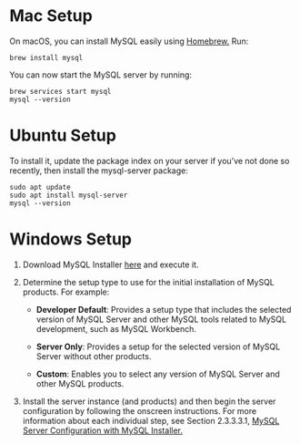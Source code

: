 # Mac Setup
On macOS, you can install MySQL easily using [Homebrew.](https://brew.sh/) Run:
```
brew install mysql
```
You can now start the MySQL server by running:
```
brew services start mysql
mysql --version
```

# Ubuntu Setup
To install it, update the package index on your server if you’ve not done so recently, then install the mysql-server package:

```
sudo apt update
sudo apt install mysql-server
mysql --version
```

# Windows Setup
1. Download MySQL Installer [here](https://dev.mysql.com/downloads/installer/) and execute it.
2. Determine the setup type to use for the initial installation of MySQL products. For example:

   - **Developer Default**: Provides a setup type that includes the selected version of MySQL Server and other MySQL tools related to MySQL development, such as MySQL Workbench.

    - **Server Only**: Provides a setup for the selected version of MySQL Server without other products.

   - **Custom**: Enables you to select any version of MySQL Server and other MySQL products.

3. Install the server instance (and products) and then begin the server configuration by following the onscreen instructions. For more information about each individual step, see Section 2.3.3.3.1, [MySQL Server Configuration with MySQL Installer.](https://dev.mysql.com/doc/refman/8.0/en/mysql-installer-workflow.html#mysql-installer-workflow-server)